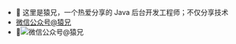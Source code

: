 - 👋 这里是猿兄，一个热爱分享的 Java 后台开发工程师；不仅分享技术
- [微信公众号@猿兄](http://qny.vvmiao.cn/20210329182951.png)
- 👀![微信公众号@猿兄](http://qny.vvmiao.cn/20210329182951.png)

<!---
ZHH2019/ZHH2019 is a ✨ special ✨ repository because its `README.md` (this file) appears on your GitHub profile.
You can click the Preview link to take a look at your changes.
--->
